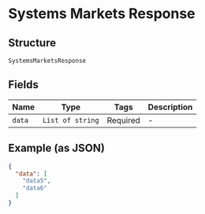 
# Systems Markets Response

## Structure

`SystemsMarketsResponse`

## Fields

| Name | Type | Tags | Description |
|  --- | --- | --- | --- |
| `data` | `List of string` | Required | - |

## Example (as JSON)

```json
{
  "data": [
    "data5",
    "data6"
  ]
}
```


